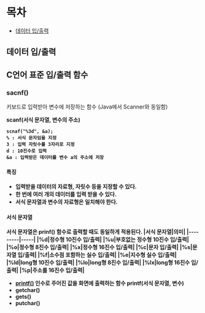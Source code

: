 # 목차
* [데이터 입/출력](https://github.com/elilly00/TIL/blob/main/%EC%A0%95%EB%B3%B4%EC%B2%98%EB%A6%AC%EA%B8%B0%EC%82%AC/04.%ED%94%84%EB%A1%9C%EA%B7%B8%EB%9E%98%EB%B0%8D%20%EC%96%B8%EC%96%B4%20%ED%99%9C%EC%9A%A9.md#%EB%8D%B0%EC%9D%B4%ED%84%B0-%EC%9E%85%EC%B6%9C%EB%A0%A5)

## 데이터 입/출력
## C언어 표준 입/출력 함수
### sacnf()
키보드로 입력받아 변수에 저장하는 함수 (Java에서 Scanner와 동일함)

<b>scanf(서식 문자열, 변수의 주소)<b>
    
    scnaf("%3d", &a);
    % : 서식 문자임을 지정
    3 : 입력 자릿수를 3자리로 지정
    d : 10진수로 입력
    &a : 입력받은 데이터를 변수 a의 주소에 저장

#### 특징
* 입력받을 데이터의 자료형, 자릿수 등을 지정할 수 있다.
* 한 번에 여러 개의 데이터를 입력 받을 수 있다.
* 서식 문자열과 변수의 자료형은 일치해야 한다.
#### 서식 문자열
서식 문자열은 prinf() 함수로 출력할 때도 동일하게 적용된다.
|서식 문자열|의미|
|---------|-----|
|%d|정수형 10진수 입/출력|
|%u|부호없는 정수형 10진수 입/출력|
|%o|정수형 8진수 입/출력|
|%x|정수형 16진수 입/출력|
|%c|문자 입/출력|
|%s|문자열 입/출력|
|%f|소수점 포함하는 실수 입/출력|
|%e|지수형 실수 입/출력|
|%ld|long형 10진수 입/출력|
|%lo|long형 8진수 입/출력|
|%lx|long형 16진수 입/출력|
|%p|주소를 16진수 입/출력|

* [printf()]()
인수로 주어진 값을 화면에 출력하는 함수
<b>printf(서식 문자열, 변수)</b>
* getchar()
* gets()
* putchar()

